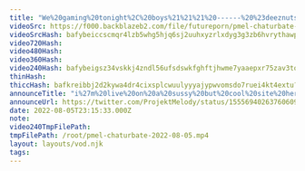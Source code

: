 ```yaml
---
title: "We%20gaming%20tonight%2C%20boys%21%21%21%20------%20%23deeznuts%20%23anime%20%23game%20%23gaming%20%23hentai"
videoSrc: https://f000.backblazeb2.com/file/futureporn/pmel-chaturbate-2022-08-05.mp4
videoSrcHash: bafybeiccscmqr4lzb5whg5hjq6sj2uuhxyzrlxdyg3g3zb6hvrythawpea?filename=projektmelody-chaturbate-20220805T231533Z-source.mp4
video720Hash: 
video480Hash: 
video360Hash: 
video240Hash: bafybeigsz34vskkj4zndl56ufsdswkfghftjhwme7yaaepxr75zav3tomy?filename=projektmelody-chaturbate-20220805T231533Z-240p.mp4
thinHash: 
thiccHash: bafkreibbj2d2kywa4dr4cixsplcwuulyyyajypwvomsdo7ruei4kt4extu?filename=20220805T231533Z-thicc.jpg
announceTitle: "i%27m%20live%20on%20a%20sussy%20but%20cool%20site%20here%20-----%3E"
announceUrl: https://twitter.com/ProjektMelody/status/1555694026376060966
date: 2022-08-05T23:15:33.000Z
note: 
video240TmpFilePath: 
tmpFilePath: /root/pmel-chaturbate-2022-08-05.mp4
layout: layouts/vod.njk
tags:
---
```

